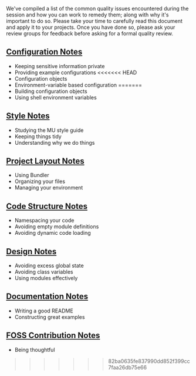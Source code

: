 We've compiled a list of the common quality issues encountered during the session and how you can work to remedy them; along with why it's important to do so. Please take your time to carefully read this document and apply it to your projects. Once you have done so, please ask your review groups for feedback before asking for a formal quality review.

## [Configuration Notes](https://github.com/mendicant-university/s10-notes/blob/master/configuration.md)

  - Keeping sensitive information private
  - Providing example configurations
<<<<<<< HEAD
  - Configuration objects
  - Environment-variable based configuration
=======
  - Building configuration objects
  - Using shell environment variables

## [Style Notes](https://github.com/mendicant-university/s10-notes/blob/master/style.md)
  
  - Studying the MU style guide
  - Keeping things tidy
  - Understanding why we do things 

## [Project Layout Notes](https://github.com/mendicant-university/s10-notes/blob/master/project_layout.md)

  - Using Bundler
  - Organizing your files
  - Managing your environment

## [Code Structure Notes](https://github.com/mendicant-university/s10-notes/blob/master/code_structure.md)

  - Namespacing your code
  - Avoiding empty module definitions
  - Avoiding dynamic code loading 

## [Design Notes](https://github.com/mendicant-university/s10-notes/blob/master/design.md)

  - Avoiding excess global state 
  - Avoiding class variables
  - Using modules effectively

## [Documentation Notes](https://github.com/mendicant-university/s10-notes/blob/master/documentation.md)

  - Writing a good README
  - Constructing great examples

## [FOSS Contribution Notes](https://github.com/mendicant-university/s10-notes/blob/master/contributing_to_oss.md)

  - Being thoughtful
>>>>>>> 82ba0635fe837990dd852f399cc7faa26db75e66
